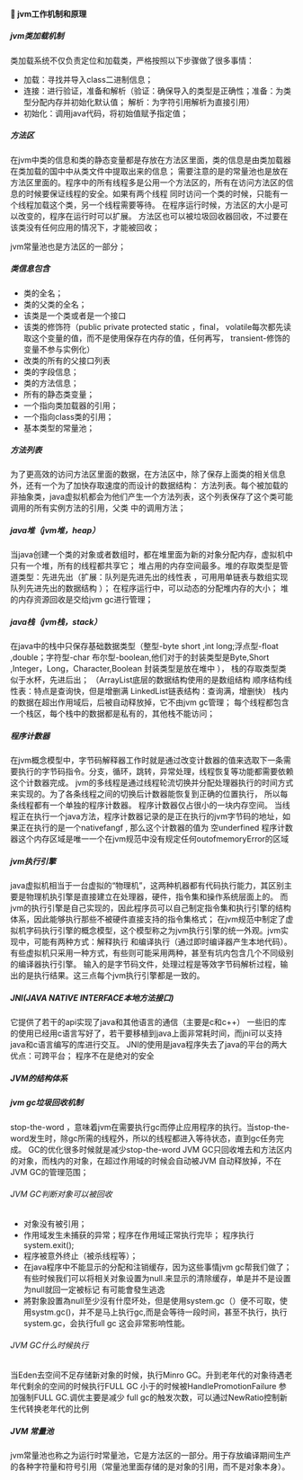 #### :snail: jvm工作机制和原理
 #####  jvm类加载机制
  类加载系统不仅负责定位和加载类，严格按照以下步骤做了很多事情：
  - 加载：寻找并导入class二进制信息；
  - 连接：进行验证，准备和解析（验证：确保导入的类型是正确性；准备：为类型分配内存并初始化默认值； 解析：为字符引用解析为直接引用）
  - 初始化：调用java代码，将初始值赋予指定值；

  #####  方法区
  在jvm中类的信息和类的静态变量都是存放在方法区里面，类的信息是由类加载器在类加载的国中中从类文件中提取出来的信息；
   需要注意的是的常量池也是放在方法区里面的。程序中的所有线程多是公用一个方法区的，所有在访问方法区的信息的时候要保证线程的安全。如果有两个线程
   同时访问一个类的时候，只能有一个线程加载这个类，另一个线程需要等待。
   在程序运行时候，方法区的大小是可以改变的，程序在运行时可以扩展。
   方法区也可以被垃圾回收器回收，不过要在该类没有任何应用的情况下，才能被回收；

   jvm常量池也是方法区的一部分；
  #####  类信息包含
  - 类的全名；
  - 类的父类的全名；
  - 该类是一个类或者是一个接口
  - 该类的修饰符（public private protected static ，final， volatile每次都先读取这个变量的值，而不是使用保存在内存的值，任何再写，  transient-修饰的变量不参与实例化）
  - 改类的所有的父接口列表
  - 类的字段信息；
  - 类的方法信息；
  - 所有的静态类变量；
  - 一个指向类加载器的引用；
  - 一个指向class类的引用；
  - 基本类型的常量池；

  #####  方法列表
  为了更高效的访问方法区里面的数据，在方法区中，除了保存上面类的相关信息外，还有一个为了加快存取速度的而设计的数据结构：
   方法列表。每个被加载的非抽象类，java虚拟机都会为他们产生一个方法列表，这个列表保存了这个类可能调用的所有实例方法的引用，父类
   中的调用方法；

   ##### java堆（jvm堆，heap）
   当java创建一个类的对象或者数组时，都在堆里面为新的对象分配内存，虚拟机中只有一个堆，所有的线程都共享它；
   堆占用的内存空间最多。堆的存取类型是管道类型：先进先出（扩展：队列是先进先出的线性表  ，可用用单链表与数组实现队列先进先出的数据结构 ）；
   在程序运行中，可以动态的分配堆内存的大小；
   堆的内存资源回收是交给jvm gc进行管理；

  #####  java栈（jvm栈，stack）
  在java中的栈中只保存基础数据类型（整型-byte short ,int long;浮点型-float ,double；字符型-char
   布尔型-boolean,他们对于的封装类型是Byte,Short ,Integer，Long，Character,Boolean 封装类型是放在堆中 ），
   栈的存取类型类似于水杯，先进后出；
   （ArrayList底层的数据结构使用的是数组结构 顺序结构线性表：特点是查询快，但是增删满
     LinkedList链表结构：查询满，增删快）
     栈内的数据在超出作用域后，后被自动释放掉，它不由jvm gc管理；
     每个线程都包含一个栈区，每个栈中的数据都是私有的，其他栈不能访问；

 #####  程序计数器
在jvm概念模型中，字节码解释器工作时就是通过改变计数器的值来选取下一条需要执行的字节码指令。分支，循环，跳转，异常处理，线程恢复等功能都需要依赖这个计数器完成。
     jvm的多线程是通过线程轮流切换并分配处理器执行的时间方式来实现的。为了各条线程之间的切换后计数器能恢复到正确的位置执行，
     所以每条线程都有一个单独的程序计数器。
     程序计数器仅占很小的一块内存空间。
     当线程正在执行一个java方法，程序计数器记录的是正在执行的jvm字节码的地址，如果正在执行的是一个nativefangf ,
     那么这个计数器的值为 空underfined
     程序计数器这个内存区域是唯一一个在jvm规范中没有规定任何outofmemoryError的区域


 ##### jvm执行引擎
 java虚拟机相当于一台虚拟的“物理机”，这两种机器都有代码执行能力，其区别主要是物理机执引擎是直接建立在处理器，硬件，指令集和操作系统层面上的。
     而jvm的执行引擎是自己实现的，因此程序员可以自己制定指令集和执行引擎的结构体系，因此能够执行那些不被硬件直接支持的指令集格式；
     在jvm规范中制定了虚拟机字码执行引擎的概念模型，这个模型称之为jvm执行引擎的统一外观。jvm实现中，可能有两种方式：解释执行
     和编译执行（通过即时编译器产生本地代码）。有些虚拟机只采用一种方式，有些则可能采用两种，甚至有坑内包含几个不同级别的编译器执行引擎。
     输入的是字节码文件，处理过程是等效字节码解析过程，输出的是执行结果。这三点每个jvm执行引擎都是一致的。
     
 ##### JNI(JAVA NATIVE INTERFACE本地方法接口)
  它提供了若干的api实现了java和其他语言的通信（主要是c和c++）
     一些旧的库的使用已经用c语言写好了，若干要移植到java上面非常耗时间，而jni可以支持java和c语言编写的库进行交互。
     JNI的使用是java程序失去了java的平台的两大优点：可跨平台； 程序不在是绝对的安全

 ##### JVM的结构体系
 <a href='/static/images/JVM_structure.png'></a>
 ##### jvm gc垃圾回收机制
 stop-the-word ，意味着jvm在需要执行gc而停止应用程序的执行。当stop-the-word发生时，除gc所需的线程外，所以的线程都进入等待状态，直到gc任务完成。
     GC的优化很多时候就是减少stop-the-word
     JVM GC只回收堆去和方法区内的对象，而栈内的对象，在超过作用域的时候会自动被JVM 自动释放掉，不在JVM GC的管理范围；

###### JVM GC判断对象可以被回收
 - 对象没有被引用；
 - 作用域发生未捕获的异常；程序在作用域正常执行完毕； 程序执行system.exit();
 - 程序被意外终止（被杀线程等）；
 - 在java程序中不能显示的分配和注销缓存，因为这些事情jvm gc帮我们做了； 有些时候我们可以将相关对象设置为null.来显示的清除缓存，单是并不是设置为null就回一定被标记
  有可能會發生逃逸
 - 將對象設置為null至少沒有什麼坏处，但是使用system.gc（）便不可取，使用systm.gc()，并不是马上执行gc,而是会等待一段时间，甚至不执行，执行system.gc，会执行full gc 这会非常影响性能。

###### JVM GC什么时候执行
   当Eden去空间不足存储新对象的时候，执行Minro GC。升到老年代的对象待遇老年代剩余的空间的时候执行FULL GC
   小于的时候被HandlePromotionFailure 参加强制FULL GC.调优主要是减少 full gc的触发次数，可以通过NewRatio控制新生代转换老年代的比例

##### JVM 常量池
jvm常量池也称之为运行时常量池，它是方法区的一部分。用于存放编译期间生产的各种字符量和符号引用（常量池里面存储的是对象的引用，而不是对象本身）。




